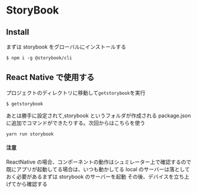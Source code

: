 # StoryBook

## Install

まずは storybook をグローバルにインストールする

```
$ npm i -g @storybook/cli
```

## React Native で使用する

プロジェクトのディレクトリに移動して`getstorybook`を実行

```
$ getstorybook
```

あとは勝手に設定されて,storybook というフォルダが作成される
package.json に追加でコマンドができたりする。次回からはこちらを使う

```
yarn run storybook
```

#### 注意

ReactNative の場合、コンポーネントの動作はシュミレーター上で確認するので既にアプリが起動してる場合は、いつも動かしてる local のサーバーは落としておく必要があるまずは storybook のサーバーを起動
その後、デバイスを立ち上げてから確認する
